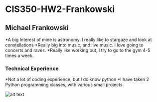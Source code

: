 # CIS350-HW2-Frankowski
## Michael Frankowski

*A big Interest of mine is astronomy. I really like to stargaze and look at constellations
*Really big into music, and live music. I love going to concerts and raves.
*Really like working out, I try to go to the gym 4-5 times a week.

### Technical Experience

*Not a lot of coding experience, but I do know python
*I have taken 2 Python programming classes, with various small projects.

![alt text](https://www.google.com/url?sa=i&url=https%3A%2F%2Fwww.reddit.com%2Fr%2FEDM%2Fcomments%2F1i38l2r%2Fww_oiia_oiia_spinning_cat%2F&psig=AOvVaw0dK_z5Nji8Ez0vY53fIURR&ust=1738331576716000&source=images&cd=vfe&opi=89978449&ved=0CBQQjRxqFwoTCMjJ5fzLnYsDFQAAAAAdAAAAABAE)




